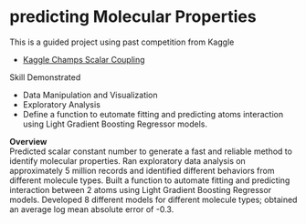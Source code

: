 # predicting Molecular Properties

This is a guided project using past competition from Kaggle
* [Kaggle Champs Scalar Coupling](https://www.kaggle.com/c/champs-scalar-coupling/overview)

Skill Demonstrated
* Data Manipulation and Visualization
* Exploratory Analysis
* Define a function to eutomate fitting and predicting atoms interaction using Light Gradient Boosting Regressor models.

**Overview** <br>
Predicted scalar constant number to generate a fast and reliable method to identify molecular properties. Ran exploratory data analysis on approximately 5 million records and identified different behaviors from different molecule types. Built a function to automate fitting and predicting interaction between 2 atoms using Light Gradient Boosting Regressor models. Developed 8 different models for different molecule types; obtained an average log mean absolute error of -0.3. 
